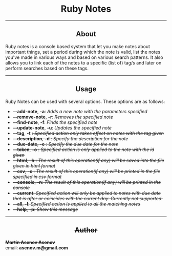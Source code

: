 <center><h1>Ruby Notes</h1></center>
<hr />

<center><h2>About</h2></center>
Ruby notes is a console based system that let you make notes about important things, set a period during which the note is valid, list the notes you've made in various ways and based on various search patterns. It also allows you to link each of the notes to a specific (list of) tag/s and later on perform searches based on these tags.
<hr />

<center><h2>Usage</h2></center>
Ruby Notes can be used with several options. These options are as follows: <br />
<ul>
  <li>         <strong>--add-note</strong>, <strong>-a</strong>:   <em>Adds a new note with the parameters specified</em></li>
  <li>      <strong>--remove-note</strong>, <strong>-r</strong>:   <em>Removes the specified note</em></li>
  <li>        <strong>--find-note</strong>, <strong>-f</strong>:   <em>Finds the specified note</em></li>
  <li>      <strong>--update-note</strong>, <strong>-u</strong>:   <em>Updates the specified note</em></li>
  <li>          <strong>--tag</strong>, <strong>-t</strong> <s>:   <em>Specified action only takes effect on notes with the tag given</em></li>
  <li>  <strong>--description</strong>, <strong>-d</strong> <s>:   <em>Specify the description for the note</em></li>
  <li>     <strong>--due-date</strong>, <strong>-e</strong> <s>:   <em>Specify the due date for the note</em></li>
  <li>        <strong>--token</strong>, <strong>-o</strong> <s>:   <em>Specified action is only applied to the note with the id given</em></li>
  <li>         <strong>--html</strong>, <strong>-h</strong> <s>:   <em>The result of this operation(if any) will be saved into the file given in html format</em></li>
  <li>          <strong>--csv</strong>, <strong>-c</strong> <s>:   <em>The result of this operation(if any) will be printed in the file specified in csv format</em></li>
  <li>          <strong>--console</strong>, <strong>-n</strong>:   <em>The result of this operation(if any) will be printed in the console</em></li>
  <li>              <strong>--current</strong>:   <em>Specified action will only be applied to notes with due date that is after or coincides with the current day. Currently not supported.</em></li>
  <li>              <strong>--all</strong>, <strong>-l</strong>:   <em>Specified action is applied to all the matching notes</em></li>
  <li>             <strong>--help</strong>, <strong>-p</strong>:   <em>Show this message</em></li>
</ul>
<hr />

<center><h2>Author</h2></center>
<strong>Martin Asenov Asenov</strong> <br />
email: <strong>asenov.m@gmail.com</strong>

